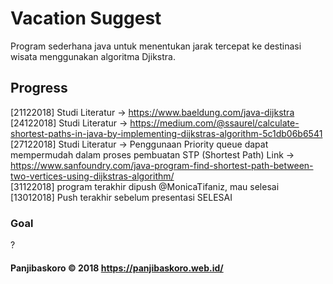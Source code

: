 # Vacation Suggest

Program sederhana java untuk menentukan jarak tercepat ke destinasi wisata menggunakan algoritma Djikstra.

## Progress

[21122018]
Studi Literatur -> https://www.baeldung.com/java-dijkstra<br/>
[24122018]
Studi Literatur -> https://medium.com/@ssaurel/calculate-shortest-paths-in-java-by-implementing-dijkstras-algorithm-5c1db06b6541</br>
[27122018]
Studi Literatur -> Penggunaan Priority queue dapat mempermudah dalam proses pembuatan STP (Shortest Path)
Link -> https://www.sanfoundry.com/java-program-find-shortest-path-between-two-vertices-using-dijkstras-algorithm/<br/>
[31122018]
program terakhir dipush  @MonicaTifaniz, mau selesai<br/>
[13012018]
Push terakhir sebelum presentasi SELESAI

### Goal

?

#### Panjibaskoro &copy; 2018 https://panjibaskoro.web.id/
